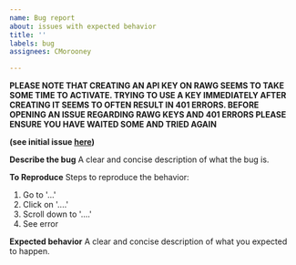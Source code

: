 ```yaml
---
name: Bug report
about: issues with expected behavior
title: ''
labels: bug
assignees: CMorooney

---
```


**PLEASE NOTE THAT CREATING AN API KEY ON RAWG SEEMS TO TAKE SOME TIME TO ACTIVATE. TRYING TO USE A KEY IMMEDIATELY AFTER CREATING IT SEEMS TO OFTEN RESULT IN 401 ERRORS. BEFORE OPENING AN ISSUE REGARDING RAWG KEYS AND 401 ERRORS PLEASE ENSURE YOU HAVE WAITED SOME AND TRIED AGAIN**

**(see initial issue [here](https://github.com/CMorooney/obsidian-game-search-plugin/issues/11))**

**Describe the bug**
A clear and concise description of what the bug is.

**To Reproduce**
Steps to reproduce the behavior:
1. Go to '...'
2. Click on '....'
3. Scroll down to '....'
4. See error

**Expected behavior**
A clear and concise description of what you expected to happen.
